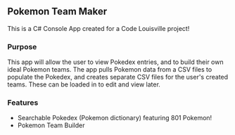 ## Pokemon Team Maker
This is a C# Console App created for a Code Louisville project!

### Purpose
This app will allow the user to view Pokedex entries, and to build their own ideal Pokemon teams. The app pulls Pokemon data from a CSV files to populate the Pokedex, and creates separate CSV files for the user's created teams. These can be loaded in to edit and view later.

### Features
* Searchable Pokedex (Pokemon dictionary) featuring 801 Pokemon!
* Pokemon Team Builder
